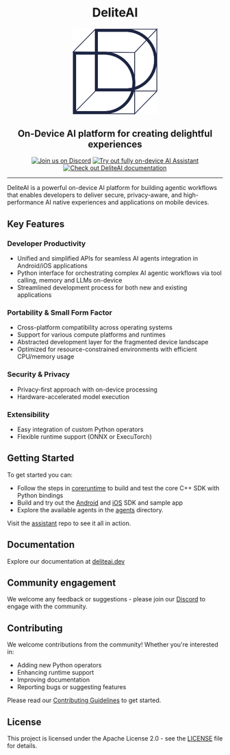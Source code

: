 <div align="center">
  <h1 align="center">DeliteAI</h1>
  <img src="docs/static/images/delite-ai-blue-logo.png" alt="DeliteAI Logo" width="200">
  <h2 align="center">On-Device AI platform for creating delightful experiences</h2>
</div>

<div align="center">
  <a href="https://discord.gg/y8WkMncstk"><img src="https://img.shields.io/badge/Discord-Join%20Us-purple?logo=discord&logoColor=white&style=for-the-badge"
alt="Join us on Discord"></a>
  <a href="https://github.com/NimbleEdge/assistant"><img src="https://img.shields.io/badge/Explore-AI Assistant-blue?style=for-the-badge"
alt="Try out fully on-device AI Assistant"></a>
  <a href="https://deliteai.dev"><img src="https://img.shields.io/badge/Documentation-000?logo=googledocs&logoColor=FFE599&style=for-the-badge" alt="Check out DeliteAI  documentation"></a>

  <hr>
</div>

DeliteAI is a powerful on-device AI platform for building agentic workflows that enables developers
to deliver secure, privacy-aware, and high-performance AI native experiences and applications
on mobile devices.

## Key Features

### Developer Productivity
- Unified and simplified APIs for seamless AI agents integration in Android/iOS applications
- Python interface for orchestrating complex AI agentic workflows via tool calling, memory and LLMs on-device
- Streamlined development process for both new and existing applications

### Portability & Small Form Factor
- Cross-platform compatibility across operating systems
- Support for various compute platforms and runtimes
- Abstracted development layer for the fragmented device landscape
- Optimized for resource-constrained environments with efficient CPU/memory usage

### Security & Privacy
- Privacy-first approach with on-device processing
- Hardware-accelerated model execution

### Extensibility
- Easy integration of custom Python operators
- Flexible runtime support (ONNX or ExecuTorch)

## Getting Started
To get started you can:
- Follow the steps in [coreruntime](coreruntime/README.md) to build and test the core C++ SDK with Python bindings
- Build and try out the [Android](sdks/android/README.md) and [iOS](sdks/ios/README.md) SDK and sample app
- Explore the available agents in the [agents](agents) directory.

Visit the [assistant](https://github.com/NimbleEdge/assistant) repo to see it
all in action.

## Documentation
Explore our documentation at [deliteai.dev](https://deliteai.dev)

## Community engagement
We welcome any feedback or suggestions - please join our
[Discord](https://discord.gg/y8WkMncstk) to engage with the community.

## Contributing

We welcome contributions from the community! Whether you're interested in:
- Adding new Python operators
- Enhancing runtime support
- Improving documentation
- Reporting bugs or suggesting features

Please read our [Contributing Guidelines](CONTRIBUTING.md) to get started.

## License

This project is licensed under the Apache License 2.0 - see the [LICENSE](LICENSE) file for details.
